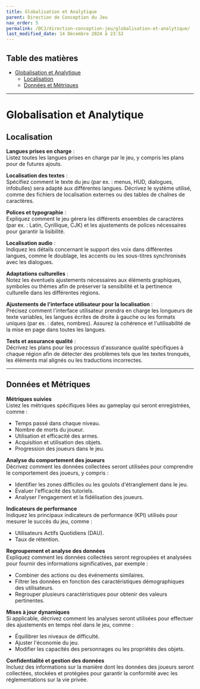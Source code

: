 ```yaml
---
title: Globalisation et Analytique
parent: Direction de Conception du Jeu
nav_order: 5
permalink: /DCJ/direction-conception-jeu/globalisation-et-analytique/
last_modified_date: 14 Décembre 2024 à 23:52
---
```


## Table des matières
- [Globalisation et Analytique](#globalisation-et-analytique)
  - [Localisation](#localisation)
  - [Données et Métriques](#données-et-métriques)

---

# Globalisation et Analytique

## Localisation

**Langues prises en charge** :  
Listez toutes les langues prises en charge par le jeu, y compris les plans pour de futures ajouts.

**Localisation des textes** :  
Spécifiez comment le texte du jeu (par ex. : menus, HUD, dialogues, infobulles) sera adapté aux différentes langues. Décrivez le système utilisé, comme des fichiers de localisation externes ou des tables de chaînes de caractères.

**Polices et typographie** :  
Expliquez comment le jeu gérera les différents ensembles de caractères (par ex. : Latin, Cyrillique, CJK) et les ajustements de polices nécessaires pour garantir la lisibilité.

**Localisation audio** :  
Indiquez les détails concernant le support des voix dans différentes langues, comme le doublage, les accents ou les sous-titres synchronisés avec les dialogues.

**Adaptations culturelles** :  
Notez les éventuels ajustements nécessaires aux éléments graphiques, symboles ou thèmes afin de préserver la sensibilité et la pertinence culturelle dans les différentes régions.

**Ajustements de l'interface utilisateur pour la localisation** :  
Précisez comment l'interface utilisateur prendra en charge les longueurs de texte variables, les langues écrites de droite à gauche ou les formats uniques (par ex. : dates, nombres). Assurez la cohérence et l'utilisabilité de la mise en page dans toutes les langues.

**Tests et assurance qualité** :  
Décrivez les plans pour les processus d'assurance qualité spécifiques à chaque région afin de détecter des problèmes tels que les textes tronqués, les éléments mal alignés ou les traductions incorrectes.

---

## Données et Métriques

**Métriques suivies**  
Listez les métriques spécifiques liées au gameplay qui seront enregistrées, comme :
- Temps passé dans chaque niveau.
- Nombre de morts du joueur.
- Utilisation et efficacité des armes.
- Acquisition et utilisation des objets.
- Progression des joueurs dans le jeu.
  
**Analyse du comportement des joueurs**  
Décrivez comment les données collectées seront utilisées pour comprendre le comportement des joueurs, y compris :
- Identifier les zones difficiles ou les goulots d'étranglement dans le jeu.
- Évaluer l'efficacité des tutoriels.
- Analyser l'engagement et la fidélisation des joueurs.
  
**Indicateurs de performance**  
Indiquez les principaux indicateurs de performance (KPI) utilisés pour mesurer le succès du jeu, comme :
- Utilisateurs Actifs Quotidiens (DAU).
- Taux de rétention.
  
**Regroupement et analyse des données**  
Expliquez comment les données collectées seront regroupées et analysées pour fournir des informations significatives, par exemple :
- Combiner des actions ou des événements similaires.
- Filtrer les données en fonction des caractéristiques démographiques des utilisateurs.
- Regrouper plusieurs caractéristiques pour obtenir des valeurs pertinentes.
  
**Mises à jour dynamiques**  
Si applicable, décrivez comment les analyses seront utilisées pour effectuer des ajustements en temps réel dans le jeu, comme :
- Équilibrer les niveaux de difficulté.
- Ajuster l'économie du jeu.
- Modifier les capacités des personnages ou les propriétés des objets.

**Confidentialité et gestion des données**  
Incluez des informations sur la manière dont les données des joueurs seront collectées, stockées et protégées pour garantir la conformité avec les réglementations sur la vie privée.
